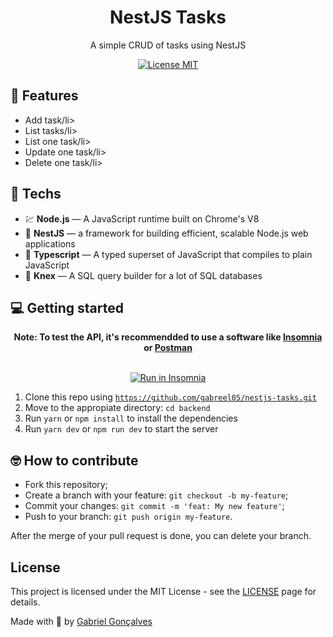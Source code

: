 <h1 align="center">
  NestJS Tasks
</h1>

<p align="center">A simple CRUD of tasks using NestJS</p>

<p align="center">
  <a href="https://opensource.org/licenses/MIT">
    <img src="https://img.shields.io/badge/License-MIT-blue.svg" alt="License MIT">
  </a>
</p>

## 📜 Features

<ul>
  <li>Add task/li>
  <li>List tasks/li>
  <li>List one task/li>
  <li>Update one task/li>
  <li>Delete one task/li>
</ul>

## 🧰 Techs

[//]: # 'Add the features of your project here:'

- 💹 **Node.js** — A JavaScript runtime built on Chrome's V8
- 💼 **NestJS** — a framework for building efficient, scalable Node.js web applications
- 🔷 **Typescript** — A typed superset of JavaScript that compiles to plain JavaScript
- 📄 **Knex** — A SQL query builder for a lot of SQL databases

## 💻 Getting started

<span>
  <center>
  <b>Note: To test the API, it's recommendded to use a software like 
    <a href="https://insomnia.rest/download/">Insomnia</a> or <a href="https://www.postman.com/">Postman</a>
  </b>
  </center>
</span>

  <br>
<p>
<center>
<a href="https://insomnia.rest/run/?label=Ecoleta&uri=" target="_blank"><img src="https://insomnia.rest/images/run.svg" alt="Run in Insomnia"></a>
</center>
</p>

1. Clone this repo using <code>https://github.com/gabreel05/nestjs-tasks.git</code>
2. Move to the appropiate directory: <code>cd backend</code>
3. Run <code>yarn</code> or <code>npm install</code> to install the dependencies
6. Run <code>yarn dev</code> or <code>npm run dev</code> to start the server

## 🤓 How to contribute

<ul>
  <li>Fork this repository;</li>
  <li>Create a branch with your feature: <code>git checkout -b my-feature</code>;</li>
  <li>Commit your changes: <code>git commit -m 'feat: My new feature'</code>;</li>
  <li>Push to your branch: <code>git push origin my-feature</code>.</li>
</ul>

<p>After the merge of your pull request is done, you can delete your branch.</p>

## License

This project is licensed under the MIT License - see the [LICENSE](https://opensource.org/licenses/MIT) page for details.

Made with 💜 by <a href="http://github.com/gabreel05">Gabriel Gonçalves</a>
